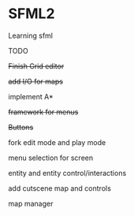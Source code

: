 # SFML2
Learning sfml 

TODO

<p><s>Finish Grid editor</s></p>

<p><s>add I/O for maps</s></p>

<p>implement A* </p>

<p><s>framework for menus</s></p>

<p><s>Buttons</s></p>
<p>fork edit mode and play mode</p>
<p>menu selection for screen</p>
<p>entity and entity control/interactions</p>
<p>add cutscene map and controls</p>
<p>map manager</p>


